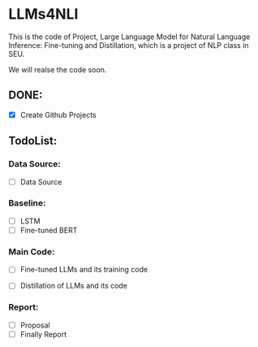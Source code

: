 # LLMs4NLI
This is the code of Project, Large Language Model for Natural Language Inference: Fine-tuning and Distillation, which is a project of NLP class in SEU.

We will realse the code soon.

## DONE:
- [x] Create Github Projects 

## TodoList:
### Data Source:
- [ ] Data Source

### Baseline:
- [ ] LSTM 
- [ ] Fine-tuned BERT

### Main Code:
- [ ] Fine-tuned LLMs and its training code

- [ ] Distillation of LLMs and its code

### Report:
- [ ] Proposal
- [ ] Finally Report
